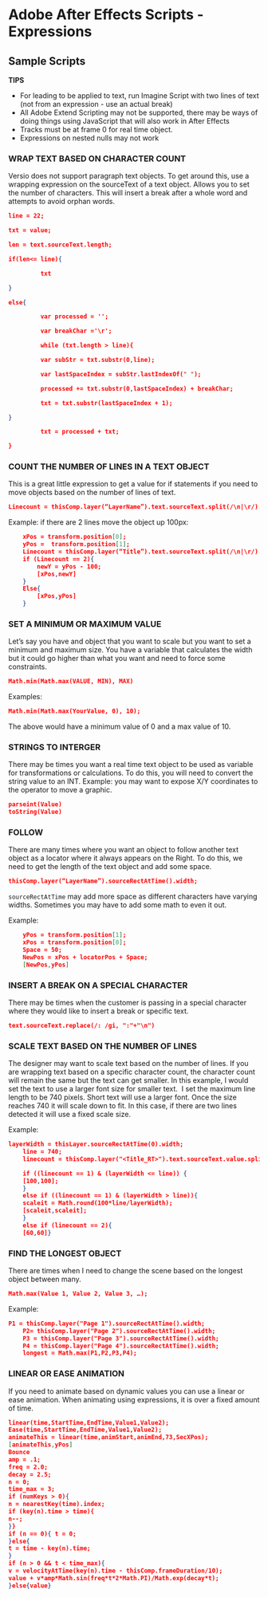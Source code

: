 <!--
Title : 202204282041_adobe_after_effects_expressions_reference
- Created : 2022-04-15 11:10
- Updated :
- Author : James Rivers
- Written against (version):
- Sources :
- Author Notes :
- Tags : [!versio_graphics_moc](../../!versio_graphics_moc.md)
-->
# Adobe After Effects Scripts - Expressions

## Sample Scripts
**TIPS**
- For leading to be applied to text, run Imagine Script with two lines of text (not from an expression - use an actual break)
- All Adobe Extend Scripting may not be supported, there may be ways of doing things using JavaScript that will also work in After Effects
- Tracks must be at frame 0 for real time object.
- Expressions on nested nulls may not work

### WRAP TEXT BASED ON CHARACTER COUNT

Versio does not support paragraph text objects. To get around this, use a wrapping expression on the sourceText of a text object. Allows you to set the number of characters. This will insert a break after a whole word and attempts to avoid orphan words.
```json
line = 22;

txt = value;

len = text.sourceText.length;

if(len<= line){

         txt

}

else{

         var processed = '';

         var breakChar ='\r';

         while (txt.length > line){

         var subStr = txt.substr(0,line);

         var lastSpaceIndex = subStr.lastIndexOf(" ");

         processed += txt.substr(0,lastSpaceIndex) + breakChar;

         txt = txt.substr(lastSpaceIndex + 1);

}

         txt = processed + txt;

}
```

### COUNT THE NUMBER OF LINES IN A TEXT OBJECT

This is a great little expression to get a value for if statements if you need to move objects based on the number of lines of text.

```json
Linecount = thisComp.layer(“LayerName”).text.sourceText.split(/\n|\r/).length;
```

Example: if there are 2 lines move the object up 100px:

```json
	xPos = transform.position[0];
	yPos =  transform.position[1];
	Linecount = thisComp.layer(“Title”).text.sourceText.split(/\n|\r/).length;
	if (Linecount == 2){
		newY = yPos - 100;
		[xPos,newY]
	}
	Else{
		[xPos,yPos]
	}

```

### SET A MINIMUM OR MAXIMUM VALUE

Let’s say you have and object that you want to scale but you want to set a minimum and maximum size. You have a variable that calculates the width but it could go higher than what you want and need to force some constraints.

```json
Math.min(Math.max(VALUE, MIN), MAX)
```

Examples:
```json
Math.min(Math.max(YourValue, 0), 10);
```
The above would have a minimum value of 0 and a max value of 10.

### STRINGS TO INTERGER

There may be times you want a real time text object to be used as variable for transformations or calculations. To do this, you will need to convert the string value to an INT. Example: you may want to expose X/Y coordinates to the operator to move a graphic.

```json
parseint(Value)
toString(Value)
```

### FOLLOW

There are many times where you want an object to follow another text object as a locator where it always appears on the Right. To do this, we need to get the length of the text object and add some space.

```json
thisComp.layer(“LayerName”).sourceRectAtTime().width;
```

`sourceRectAtTime` may add more space as different characters have varying widths. Sometimes you may have to add some math to even it out.

Example:
```json
	yPos = transform.position[1];
	xPos = transform.position[0];
	Space = 50;
	NewPos = xPos + locatorPos + Space;		
	[NewPos,yPos]

```

### INSERT A BREAK ON A SPECIAL CHARACTER

There may be times when the customer is passing in a special character where they would like to insert a break or specific text.

```json
text.sourceText.replace(/: /gi, ":"+"\n")
```

### SCALE TEXT BASED ON THE NUMBER OF LINES

The designer may want to scale text based on the number of lines. If you are wrapping text based on a specific character count, the character count will remain the same but the text can get smaller. In this example, I would set the text to use a larger font size for smaller text.  I set the maximum line length to be 740 pixels. Short text will use a larger font. Once the size reaches 740 it will scale down to fit. In this case, if there are two lines detected it will use a fixed scale size.

Example:
```json
layerWidth = thisLayer.sourceRectAtTime(0).width; 
	line = 740; 
	linecount = thisComp.layer("<Title_RT>").text.sourceText.value.split(/\n|\r/).length;

	if ((linecount == 1) & (layerWidth <= line)) {
	[100,100];
	}
	else if ((linecount == 1) & (layerWidth > line)){
	scaleit = Math.round(100*line/layerWidth); 
	[scaleit,scaleit];
	}	
	else if (linecount == 2){
	[60,60]}

```

### FIND THE LONGEST OBJECT

There are times when I need to change the scene based on the longest object between many.
```json
Math.max(Value 1, Value 2, Value 3, …);
```
Example:
```json
P1 = thisComp.layer("Page 1").sourceRectAtTime().width;
	P2= thisComp.layer("Page 2").sourceRectAtTime().width;
	P3 = thisComp.layer("Page 3").sourceRectAtTime().width;
	P4 = thisComp.layer("Page 4").sourceRectAtTime().width;
	longest = Math.max(P1,P2,P3,P4);
```
### LINEAR OR EASE ANIMATION

If you need to animate based on dynamic values you can use a linear or ease animation. When animating using expressions, it is over a fixed amount of time.

```json
linear(time,StartTime,EndTime,Value1,Value2);
Ease(time,StartTime,EndTime,Value1,Value2);
animateThis = linear(time,animStart,animEnd,73,SecXPos);
[animateThis,yPos]
Bounce
amp = .1;
freq = 2.0;
decay = 2.5;
n = 0;
time_max = 3;
if (numKeys > 0){
n = nearestKey(time).index;
if (key(n).time > time){
n--;
}}
if (n == 0){ t = 0;
}else{
t = time - key(n).time;
}
if (n > 0 && t < time_max){
v = velocityAtTime(key(n).time - thisComp.frameDuration/10);
value + v*amp*Math.sin(freq*t*2*Math.PI)/Math.exp(decay*t);
}else{value}

```

